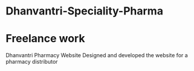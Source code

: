 # Dhanvantri-Speciality-Pharma
# Freelance work
Dhanvantri Pharmacy Website
Designed and developed the website for a pharmacy distributor
